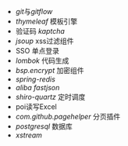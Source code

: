 * *git*与*gitflow*
* *thymeleaf* 模板引擎
* 验证码 *kaptcha*
* *jsoup* xss过滤组件
* SSO 单点登录
* *lombok* 代码生成
*  *bsp.encrypt* 加密组件
* *spring-redis*
* *aliba fastjson*
* *shiro-quartz* 定时调度
*  poi读写Excel
* *com.github.pagehelper* 分页插件
* *postgresql* 数据库
* *xstream* 